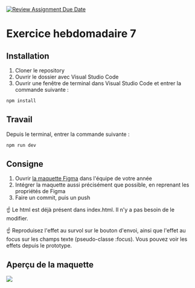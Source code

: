 [![Review Assignment Due Date](https://classroom.github.com/assets/deadline-readme-button-22041afd0340ce965d47ae6ef1cefeee28c7c493a6346c4f15d667ab976d596c.svg)](https://classroom.github.com/a/Xr-ow4ps)
# Exercice hebdomadaire 7

## Installation

1. Cloner le repository
2. Ouvrir le dossier avec Visual Studio Code
3. Ouvrir une fenêtre de terminal dans Visual Studio Code et entrer la commande suivante :

```bash
npm install
```

## Travail

Depuis le terminal, entrer la commande suivante :

```bash
npm run dev
```

## Consigne

1. Ouvrir [la maquette Figma](https://www.figma.com/design/aMAVBsgPEeenifCKQFn2Mj/imd2-exercice-hebdomadaire-7?node-id=0-1&m=dev) dans l'équipe de votre année
2. Intégrer la maquette aussi précisément que possible, en reprenant les propriétés de Figma
3. Faire un commit, puis un push

☝️ Le html est déjà présent dans index.html. Il n'y a pas besoin de le modifier.

☝️ Reproduisez l'effet au survol sur le bouton d'envoi, ainsi que l'effet au focus sur les champs texte (pseudo-classe :focus). Vous pouvez voir les effets depuis le prototype.

## Aperçu de la maquette

![](maquette.png)
